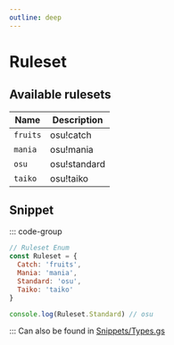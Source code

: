 ```yaml
---
outline: deep
---
```


# Ruleset

## Available rulesets

| Name     | Description  |
| -------- | ------------ |
| `fruits` | osu!catch    |
| `mania`  | osu!mania    |
| `osu`    | osu!standard |
| `taiko`  | osu!taiko    |

## Snippet

::: code-group

```js [enum.gs]
// Ruleset Enum
const Ruleset = {
  Catch: 'fruits',
  Mania: 'mania',
  Standard: 'osu',
  Taiko: 'taiko'
}

console.log(Ruleset.Standard) // osu
```

:::
Can also be found in [Snippets/Types.gs](../../../snippets/snippets/types)